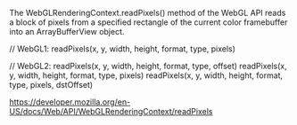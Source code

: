 The WebGLRenderingContext.readPixels() method of the WebGL API reads a block of pixels from a specified rectangle of the current color framebuffer into an ArrayBufferView object.

// WebGL1:
readPixels(x, y, width, height, format, type, pixels)

// WebGL2:
readPixels(x, y, width, height, format, type, offset)
readPixels(x, y, width, height, format, type, pixels)
readPixels(x, y, width, height, format, type, pixels, dstOffset)


https://developer.mozilla.org/en-US/docs/Web/API/WebGLRenderingContext/readPixels